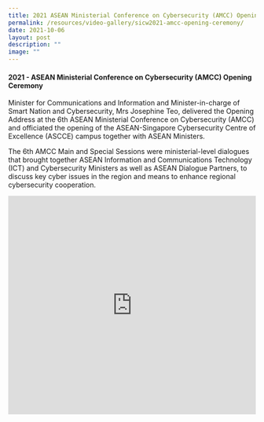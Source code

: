 ```yaml
---
title: 2021 ASEAN Ministerial Conference on Cybersecurity (AMCC) Opening Ceremony
permalink: /resources/video-gallery/sicw2021-amcc-opening-ceremony/
date: 2021-10-06
layout: post
description: ""
image: ""
---
```

#### **2021 - ASEAN Ministerial Conference on Cybersecurity (AMCC) Opening Ceremony**

Minister for Communications and Information and Minister-in-charge of Smart Nation and Cybersecurity, Mrs Josephine Teo, delivered the Opening Address at the 6th ASEAN Ministerial Conference on Cybersecurity (AMCC) and officiated the opening of the ASEAN-Singapore Cybersecurity Centre of Excellence (ASCCE) campus together with ASEAN Ministers.

The 6th AMCC Main and Special Sessions were ministerial-level dialogues that brought together ASEAN Information and Communications Technology (ICT) and Cybersecurity Ministers as well as ASEAN Dialogue Partners, to discuss key cyber issues in the region and means to enhance regional cybersecurity cooperation.

<iframe width="100%" height="445" src="https://www.youtube.com/embed/hhlBzih0Rew" title="YouTube video player" frameborder="0" allow="accelerometer; autoplay; clipboard-write; encrypted-media; gyroscope; picture-in-picture" allowfullscreen=""></iframe>